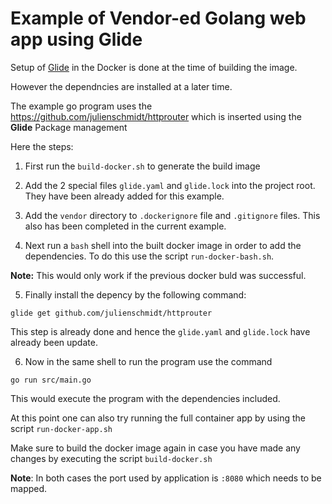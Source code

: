# Example of Vendor-ed Golang web app using Glide

Setup of [Glide](https://glide.sh/) in the Docker is done at the time of building the image.

However the dependncies are installed at a later time.

The example go program uses the https://github.com/julienschmidt/httprouter which is inserted using the **Glide** Package management

Here the steps:

  1. First run the `build-docker.sh` to generate the build image

  2. Add the 2 special files `glide.yaml` and `glide.lock` into the project root. They have been already added for this example.

  3. Add the `vendor` directory to `.dockerignore` file and `.gitignore` files. This also has been completed in the current example.

  4. Next run a `bash` shell into the built docker image in order to add the dependencies. To do this use the script `run-docker-bash.sh`. 

  **Note:** This would only work if the previous docker buld was successful.

  5. Finally install the depency by the following command:

  ```shell
  glide get github.com/julienschmidt/httprouter
  ```

  This step is already done and hence the `glide.yaml` and `glide.lock` have already been update.

  6. Now in the same shell to run the program use the command

  ```shell
  go run src/main.go
  ```

  This would execute the program with the dependencies included.


At this point one can also try running the full container app by using the script `run-docker-app.sh`


Make sure to build the docker image again in case you have made any changes by executing the script `build-docker.sh`


**Note**: In both cases the port used by application is `:8080` which needs to be mapped.